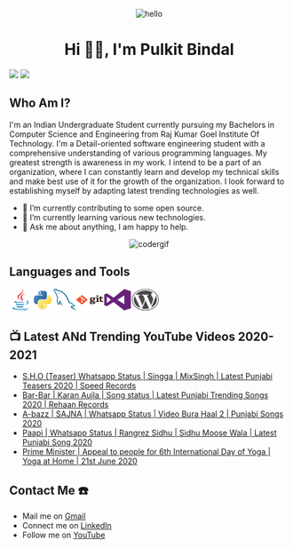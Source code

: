 <p align="center"> <img src="https://raw.githubusercontent.com/Vrindagupta6828/Vrindagupta6828/master/assest/hello.gif" alt="hello" /> </p>
<h1 align="center">Hi 🤟🏻, I'm Pulkit Bindal</h1>
<!--
**Vrindagupta6828/Vrindagupta6828** is a ✨ _special_ ✨ repository because its `README.md` (this file) appears on your GitHub profile.-->
<!--
Here are some ideas to get you started: -->
<!--
- 🔭 I’m currently working on django framework by applying my learnings in a chat application. I am also contributing to some open source.
- 🌱 I’m currently learning Django
- 👯 I’m looking to collaborate on ...
- 🤔 I’m looking for help with ...
- 💬 Ask me about ...
- 📫 How to reach me: ...
- 😄 Pronouns: ...
- ⚡ Fun fact: ...   -->

![](https://visitor-badge.glitch.me/badge?page_id=Vrindagupta6828.Vrindagupta6828)
<a href=https://github.com/TesseractCoding/NeoAlgo>
   <img src=https://img.shields.io/badge/NeoAlgo-Contributor-brightgreen>
</a>

## Who Am I?

I'm an Indian Undergraduate Student currently pursuing my Bachelors in Computer Science and Engineering from Raj Kumar Goel Institute Of Technology. I'm a Detail-oriented software engineering student with a comprehensive understanding of various programming languages. My greatest strength is awareness in my work. I intend to be a part of an organization, where I can constantly learn and develop my technical skills and make best use of it for the growth of the organization. I look forward to establishing myself by adapting latest trending technologies as well. 

- 🔭 I’m currently contributing to some open source.
- 🌱 I’m currently learning various new technologies.
- 💬 Ask me about anything, I am happy to help.

<p align="center"> <img src="https://raw.githubusercontent.com/vrindagupta6828/vrindagupta6828/master/assest/coder.gif" alt="codergif" /> </p>

## Languages and Tools  

<img src="https://github.com/devicons/devicon/blob/master/icons/java/java-original.svg" alt="java" width="40" height="40"><img src="https://github.com/devicons/devicon/blob/master/icons/python/python-original.svg" alt="python" width="40" height="40"/><img src="https://github.com/devicons/devicon/blob/master/icons/mysql/mysql-original.svg" alt="mysql" width="40" height="40"><img src="https://github.com/devicons/devicon/blob/master/icons/git/git-original-wordmark.svg" alt="git" width="50" height="40"/><img src="https://github.com/devicons/devicon/blob/master/icons/visualstudio/visualstudio-plain.svg" alt="git" width="50" height="40"/><img src="https://github.com/devicons/devicon/blob/master/icons/wordpress/wordpress-plain.svg" alt="git" width="50" height="40"/>

## 📺 Latest ANd Trending YouTube Videos 2020-2021

- [S.H.O (Teaser) Whatsapp Status | Singga | MixSingh | Latest Punjabi Teasers 2020 | Speed Records](https://www.youtube.com/watch?v=s9Tt8AbL-5s&ab_channel=PulkitBindal)
- [Bar-Bar | Karan Aujla | Song status | Latest Punjabi Trending Songs 2020 | Rehaan Records](https://www.youtube.com/watch?v=kugTry1e1Ng&ab_channel=PulkitBindal)
- [A-bazz | SAJNA | Whatsapp Status | Video Bura Haal 2 | Punjabi Songs 2020](https://www.youtube.com/watch?v=DJbpk6MKf3Y&ab_channel=PulkitBindal)
- [Paapi | Whatsapp Status | Rangrez Sidhu | Sidhu Moose Wala | Latest Punjabi Song 2020](https://www.youtube.com/watch?v=YYI9c7Bcl4k&ab_channel=PulkitBindal)
- [Prime Minister | Appeal to people for 6th International Day of Yoga | Yoga at Home | 21st June 2020](https://www.youtube.com/watch?v=aonyJnFqDmY&ab_channel=PulkitBindal)


## Contact Me ☎️

* Mail me on [Gmail](pulkit507shamli@gmail.com) 
* Connect me on [LinkedIn](https://www.linkedin.com/in/pulkit-bindal-baa3b0183/)
* Follow me on  [YouTube](https://www.youtube.com/channel/UCM8KQtFF5ujhqncN9AYK29g)


<br />
<br />

<!-- 
<p align="center">
<a href="https://www.youtube.com/channel/UCM8KQtFF5ujhqncN9AYK29g?view_as=subscriber" target="blank"><img align="center" src="https://cdn.jsdelivr.net/npm/simple-icons@3.0.1/icons/youtube.svg" alt="pulkit" height="30" width="30" /></a>
<a href="https://www.linkedin.com/in/pulkit-bindal-baa3b0183/" target="blank"><img align="center" src="https://cdn.jsdelivr.net/npm/simple-icons@3.0.1/icons/linkedin.svg" alt="vrindagupta6828" height="30" width="30" /></a>
<a href="https://www.facebook.com/pulkit.bindal.77" target="blank"><img align="center" src="https://cdn.jsdelivr.net/npm/simple-icons@3.0.1/icons/facebook.svg" alt="pulkit.bindal.77" height="30" width="30" /></a>
</p> -->




